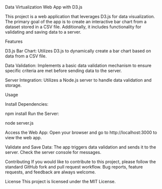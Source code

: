 
Data Virtualization Web App with D3.js

This project is a web application that leverages D3.js for data visualization. The primary goal of the app is to create an interactive bar chart from a dataset stored in a CSV file. Additionally, it includes functionality for validating and saving data to a server.

Features

D3.js Bar Chart: Utilizes D3.js to dynamically create a bar chart based on data from a CSV file.

Data Validation: Implements a basic data validation mechanism to ensure specific criteria are met before sending data to the server.

Server Integration: Utilizes a Node.js server to handle data validation and storage.

Usage

Install Dependencies:

npm install
Run the Server:

node server.js

Access the Web App:
Open your browser and go to http://localhost:3000 to view the web app.

Validate and Save Data:
The app triggers data validation and sends it to the server. Check the server console for messages.

Contributing
If you would like to contribute to this project, please follow the standard GitHub fork and pull request workflow. Bug reports, feature requests, and feedback are always welcome.

License
This project is licensed under the MIT License.
